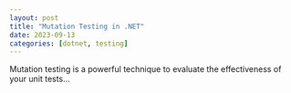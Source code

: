 ```yaml
---
layout: post
title: "Mutation Testing in .NET"
date: 2023-09-13
categories: [dotnet, testing]
---
```


Mutation testing is a powerful technique to evaluate the effectiveness of your unit tests...
